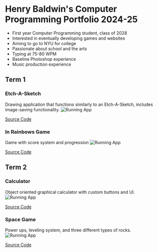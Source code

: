 # Henry Baldwin's Computer Programming Portfolio 2024-25
* First year Computer Programming student, class of 2028
* Interested in eventually developing games and websites
* Aiming to go to NYU for college
* Passionate about school and the arts
* Typing at 75-80 WPM
* Baseline Photoshop experience
* Music production experience
  
## Term 1

### Etch-A-Sketch
Drawing application that functions similarly to an Etch-A-Sketch, includes image-saving functionality.
![Running App](https://github.com/HenryBald/comprog1a3portfolio/blob/main/images/EAS.png?raw=true)

[Source Code](https://github.com/HenryBald/comprog1a3portfolio/tree/main/src/term1/EtchASketch)

### In Rainbows Game
Game with score system and progression
![Running App](https://github.com/HenryBald/comprog1a3portfolio/blob/main/images/ShapeGame.png?rarw=true)

[Source Code](https://github.com/HenryBald/comprog1a3portfolio/tree/main/src/term1/ShapeGame)

## Term 2

### Calculator 
Object oriented graphical calculator with custom buttons and UI.
![Running App](https://github.com/HenryBald/comprog1a3portfolio/blob/main/images/calc1.png?raw=true)

[Source Code](https://github.com/HenryBald/comprog1a3portfolio/tree/main/src/term2/Calculator)

### Space Game
Power ups, leveling system, and three different types of rocks.
![Running App](https://github.com/HenryBald/comprog1a3portfolio/blob/main/images/SpaceGame.png)

[Source Code](https://github.com/HenryBald/comprog1a3portfolio/tree/main/src/term2/SpaceGame)
